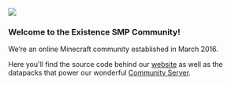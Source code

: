 ![](https://cdn.discordapp.com/attachments/399433916605530113/954579712297025547/existence-title-flat-shadow-1920px-slim.png)

### Welcome to the Existence SMP Community! 
We’re an online Minecraft community established in March 2016.

Here you'll find the source code behind our [website](https://existencesmp.com) as well as the datapacks that power our wonderful [Community Server](https://existencesmp.com/server).
